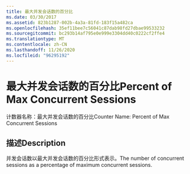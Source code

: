 ```yaml
---
title: 最大并发会话数的百分比
ms.date: 03/30/2017
ms.assetid: 823b1287-002b-4a3a-81fd-183f15a482ca
ms.openlocfilehash: 35ef11bee7c56041c87dab98fd27dbae99533232
ms.sourcegitcommit: bc293b14af795e0e999e3304dd40c0222cf2ffe4
ms.translationtype: MT
ms.contentlocale: zh-CN
ms.lasthandoff: 11/26/2020
ms.locfileid: "96295192"
---
```

# <a name="percent-of-max-concurrent-sessions"></a><span data-ttu-id="f1039-102">最大并发会话数的百分比</span><span class="sxs-lookup"><span data-stu-id="f1039-102">Percent of Max Concurrent Sessions</span></span>

<span data-ttu-id="f1039-103">计数器名称：最大并发会话数的百分比</span><span class="sxs-lookup"><span data-stu-id="f1039-103">Counter Name: Percent of Max Concurrent Sessions</span></span>  
  
## <a name="description"></a><span data-ttu-id="f1039-104">描述</span><span class="sxs-lookup"><span data-stu-id="f1039-104">Description</span></span>  

 <span data-ttu-id="f1039-105">并发会话数以最大并发会话数的百分比形式表示。</span><span class="sxs-lookup"><span data-stu-id="f1039-105">The number of concurrent sessions as a percentage of maximum concurrent sessions.</span></span>
